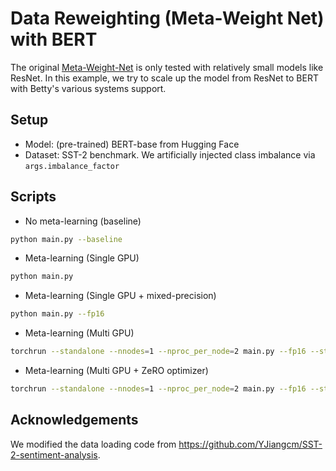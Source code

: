 # Data Reweighting (Meta-Weight Net) with BERT

The original [Meta-Weight-Net](https://arxiv.org/abs/1902.07379) is only
tested with relatively small models like ResNet. In this example, we try
to scale up the model from ResNet to BERT with Betty's various systems
support.

## Setup

- Model: (pre-trained) BERT-base from Hugging Face
- Dataset: SST-2 benchmark. We artificially injected class imbalance
via `args.imbalance_factor`

## Scripts

- No meta-learning (baseline)

```bash
python main.py --baseline
```

- Meta-learning (Single GPU)

```bash
python main.py
```

- Meta-learning (Single GPU + mixed-precision)

```bash
python main.py --fp16
```

- Meta-learning (Multi GPU)

```bash
torchrun --standalone --nnodes=1 --nproc_per_node=2 main.py --fp16 --strategy distributed
```

- Meta-learning (Multi GPU + ZeRO optimizer)

```bash
torchrun --standalone --nnodes=1 --nproc_per_node=2 main.py --fp16 --strategy zero
```

## Acknowledgements

We modified the data loading code from
<https://github.com/YJiangcm/SST-2-sentiment-analysis>.
